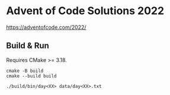 # Advent of Code Solutions 2022

https://adventofcode.com/2022/

## Build & Run

Requires CMake >= 3.18.

```console
cmake -B build
cmake --build build
```

```console
./build/bin/day<XX> data/day<XX>.txt
```
